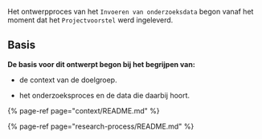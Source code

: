 
Het ontwerpproces van het `Invoeren van onderzoeksdata` begon vanaf het moment dat het `Projectvoorstel` werd ingeleverd.

## Basis


__De basis voor dit ontwerpt begon bij het begrijpen van:__

* de context van de doelgroep.

* het onderzoeksproces en de data die daarbij hoort.


{% page-ref page="context/README.md" %}

{% page-ref page="research-process/README.md" %}






